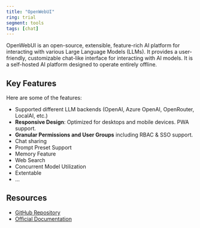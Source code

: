 ```yaml
---
title: "OpenWebUI"
ring: trial
segment: tools
tags: [chat]
---
```


OpenWebUI is an open-source, extensible, feature-rich AI platform for interacting with various Large Language Models (LLMs). It provides a user-friendly, customizable chat-like interface for interacting with AI models. It is a self-hosted AI platform designed to operate entirely offline.


## Key Features

 Here are some of the features:

- Supported different LLM backends (OpenAI, Azure OpenAI, OpenRouter, LocalAI, etc.)
- **Responsive Design**: Optimized for desktops and mobile devices. PWA support.
- **Granular Permissions and User Groups** including RBAC & SSO support.
- Chat sharing
- Prompt Preset Support
- Memory Feature
- Web Search
- Concurrent Model Utilization
- Extentable
- ...


## Resources

- [GitHub Repository](https://github.com/open-webui/open-webui)
- [Official Documentation](https://docs.openwebui.com/)
